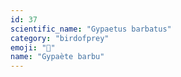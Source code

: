 ```yaml
---
id: 37
scientific_name: "Gypaetus barbatus"
category: "birdofprey"
emoji: "🦅"
name: "Gypaète barbu"
---
```

